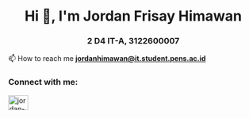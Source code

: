 <h1 align="center">Hi 👋, I'm Jordan Frisay Himawan</h1>
<h3 align="center">2 D4 IT-A, 3122600007</h3>

📫 How to reach me **jordanhimawan@it.student.pens.ac.id**

<h3 align="left">Connect with me:</h3>
<p align="left">
<a href="https://linkedin.com/in/jordan-himawan" target="blank"><img align="center" src="https://raw.githubusercontent.com/rahuldkjain/github-profile-readme-generator/master/src/images/icons/Social/linked-in-alt.svg" alt="jordan-himawan" height="30" width="40" /></a>
</p>
